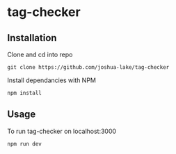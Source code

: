# tag-checker

## Installation

Clone and cd into repo

`git clone https://github.com/joshua-lake/tag-checker`

Install dependancies with NPM

`npm install`

## Usage

To run tag-checker on localhost:3000

`npm run dev`
